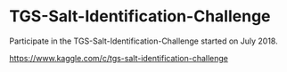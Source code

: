 # TGS-Salt-Identification-Challenge


Participate in the TGS-Salt-Identification-Challenge started on July 2018.

https://www.kaggle.com/c/tgs-salt-identification-challenge



